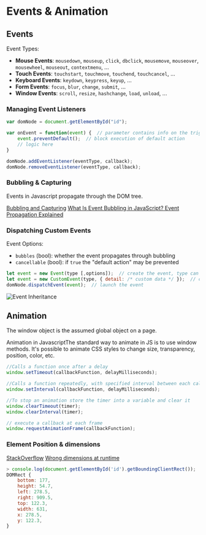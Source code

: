 # Events & Animation

## Events

Event Types:

- **Mouse Events**: `mousedown`, `mouseup`, `click`, `dbclick`, `mousemove`, `mouseover`, `mousewheel`, `mouseout`, `contextmenu`, ...
- **Touch Events**: `touchstart`, `touchmove`, `touchend`, `touchcancel`, ...
- **Keyboard Events**: `keydown`, `keypress`, `keyup`, ...
- **Form Events**: `focus`, `blur`, `change`, `submit`, ...
- **Window Events**: `scroll`, `resize`, `hashchange`, `load`, `unload`, ...

### Managing Event Listeners

```js
var domNode = document.getElementById("id");

var onEvent = function(event) {  // parameter contains info on the triggered event
    event.preventDefault();  // block execution of default action
    // logic here
}

domNode.addEventListener(eventType, callback);
domNode.removeEventListener(eventType, callback);
```

### Bubbling & Capturing

Events in Javascript propagate through the DOM tree.

[Bubbling and Capturing](https://javascript.info/bubbling-and-capturing)
[What Is Event Bubbling in JavaScript? Event Propagation Explained](https://www.sitepoint.com/event-bubbling-javascript/)

### Dispatching Custom Events

Event Options:

- `bubbles` (bool): whether the event propagates through bubbling
- `cancellable` (bool): if `true` the "default action" may be prevented

```js
let event = new Event(type [,options]);  // create the event, type can be custom
let event = new CustomEvent(type, { detail: /* custom data */ });  // create event w/ custom data
domNode.dispatchEvent(event);  // launch the event
```

![Event Inheritance](../.images/javascript_event-inheritance.png)

## Animation

The window object is the assumed global object on a page.

Animation in JavascriptThe standard way to animate in JS is to use window methods.
It's possible to animate CSS styles to change size, transparency, position, color, etc.

```js
//Calls a function once after a delay
window.setTimeout(callbackFunction, delayMilliseconds);

//Calls a function repeatedly, with specified interval between each call
window.setInterval(callbackFunction, delayMilliseconds);

//To stop an animation store the timer into a variable and clear it
window.clearTimeout(timer);
window.clearInterval(timer);

// execute a callback at each frame
window.requestAnimationFrame(callbackFunction);
```

### Element Position & dimensions

[StackOverflow](https://stackoverflow.com/a/294273/8319610)
[Wrong dimensions at runtime](https://stackoverflow.com/a/46772849/8319610)

```js
> console.log(document.getElementById('id').getBoundingClientRect());
DOMRect {
    bottom: 177,
    height: 54.7,
    left: 278.5,​
    right: 909.5,
    top: 122.3,
    width: 631,
    x: 278.5,
    y: 122.3,
}
```
